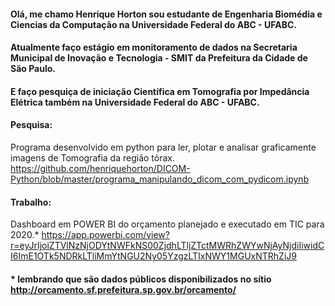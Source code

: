 #### Olá, me chamo Henrique Horton sou estudante de Engenharia Biomédia e Ciencias da Computação na Universidade Federal do ABC - UFABC.
#### Atualmente faço estágio em monitoramento de dados na Secretaria Municipal de Inovação e Tecnologia - SMIT da Prefeitura da Cidade de São Paulo.
#### E faço pesquiça de iniciação Científica em Tomografia por Impedância Elétrica também na Universidade Federal do ABC - UFABC.

#### Pesquisa:
Programa desenvolvido em python para ler, plotar e analisar graficamente imagens de Tomografia da região tórax.
https://github.com/henriquehorton/DICOM-Python/blob/master/programa_manipulando_dicom_com_pydicom.ipynb

#### Trabalho:
Dashboard em POWER BI do orçamento planejado e executado em TIC para 2020.*
https://app.powerbi.com/view?r=eyJrIjoiZTVlNzNjODYtNWFkNS00ZjdhLTljZTctMWRhZWYwNjAyNjdiIiwidCI6ImE1OTk5NDRkLTliMmYtNGU2Ny05YzgzLTIxNWY1MGUxNTRhZiJ9

#### * lembrando que são dados públicos disponibilizados no sítio http://orcamento.sf.prefeitura.sp.gov.br/orcamento/


